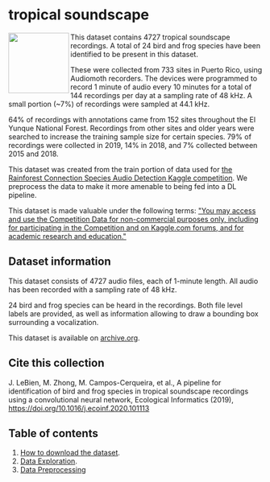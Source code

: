 # tropical soundscape

<img src="https://upload.wikimedia.org/wikipedia/commons/0/0d/Puerto_Rico_El_Yunque_1.jpg" width="120" align="left">

This dataset contains 4727 tropical soundscape recordings. A total of 24 bird and frog species have been identified to be present in this dataset.

These were collected from 733 sites in Puerto Rico, using Audiomoth recorders. The devices were programmed to record 1 minute of audio every 10 minutes for a total of 144 recordings per day at a sampling rate of 48 kHz. A small portion (~7%) of recordings were sampled at 44.1 kHz. 

64% of recordings with annotations came from 152 sites throughout the El Yunque National Forest. Recordings from other sites and older years were searched to increase the training sample size for certain species. 79% of recordings were collected in 2019, 14% in 2018, and 7% collected between 2015 and 2018.

This dataset was created from the train portion of data used for [the Rainforest Connection Species Audio Detection Kaggle competition](https://www.kaggle.com/c/rfcx-species-audio-detection/overview). We preprocess the data to make it more amenable to being fed into a DL pipeline.

This dataset is made valuable under the following terms: ["You may access and use the Competition Data for non-commercial purposes only, including for participating in the Competition and on Kaggle.com forums, and for academic research and education."](https://www.kaggle.com/c/rfcx-species-audio-detection/rules)


## Dataset information

This dataset consists of 4727 audio files, each of 1-minute length. All audio has been recorded with a sampling rate of 48 kHz.

24 bird and frog species can be heard in the recordings. Both file level labels are provided, as well as information allowing to draw a bounding box surrounding a vocalization.

This dataset is available on [archive.org](https://archive.org/details/tropical_soundscape).

## Cite this collection
J. LeBien, M. Zhong, M. Campos-Cerqueira, et al., A pipeline for identification of bird and frog species in tropical soundscape recordings using a convolutional neural network, Ecological Informatics (2019), https://doi.org/10.1016/j.ecoinf.2020.101113

## Table of contents

1. [How to download the dataset](https://github.com/earthspecies/library/blob/main/tropical_soundscape/01_Download_Dataset.ipynb).
2. [Data Exploration](https://github.com/earthspecies/library/blob/main/tropical_soundscape/02_Data_Exploration.ipynb).
3. [Data Preprocessing](https://github.com/earthspecies/library/blob/main/tropical_soundscape/99_Data_Preprocessing.ipynb)


